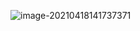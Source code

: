![image-20210418141737371](C:\Users\23190\AppData\Roaming\Typora\typora-user-images\image-20210418141737371.png)